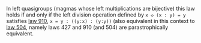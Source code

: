In left quasigroups (magmas whose left multiplications are bijective) this law holds if and only if the left division operation defined by `x ◇ (x : y) = y` satisfies [law 910](https://teorth.github.io/equational_theories/implications/?910), `x = y : ((y:x) : (y:y))` (also equivalent in this context to [law 504](https://teorth.github.io/equational_theories/implications/?504), namely laws 427 and 910 (and 504) are parastrophically equivalent.

